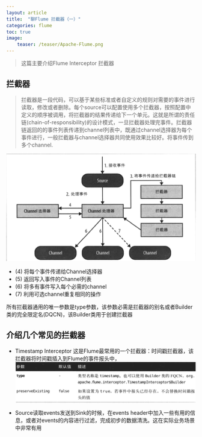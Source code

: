 ```yaml
---
layout: article
title:  "聊Flume 拦截器（一）"
categories: flume
toc: true
image:
    teaser: /teaser/Apache-Flume.png
---
```


> 这篇主要介绍Flume Interceptor 拦截器

## 拦截器
> 拦截器是一段代码，可以基于某些标准或者自定义的规则对需要的事件进行读取，修改或者删除。每个source可以配置使用多个拦截器，按照配置中定义的顺序被调用，将拦截器的结果传递给下一个单元。这就是所谓的责任链(chain-of-responsibility)的设计模式，一旦拦截器处理完事件。拦截器链返回的的事件列表传递到channel列表中，既通过channel选择器为每个事件进行，一般拦截器与channel选择器共同使用效果比较好。将事件传到多个channel.

![](/images/hadoop/flume/flume-intercepter1.png)

* (4) 将每个事件传递给Channel选择器
* (5) 返回写入事件的Channel列表
* (6) 将多有事件写入每个必需的channel
* (7) 利用可选channel重复相同的操作

所有拦截器通用的唯一参数是type参数，该参数必需是拦截器的别名或者Builder类的完全限定名(DQCN)，该Builder类用于创建拦截器

## 介绍几个常见的拦截器

* Timestamp Interceptor
这是Flume最常用的一个拦截器：时间戳拦截器，该拦截器将时间戳插入到Flume的事件报头中，
![](/images/hadoop/flume/flume-intercepter2.png)










* Source读取events发送到Sink的时候，在events header中加入一些有用的信息，或者对events的内容进行过滤，完成初步的数据清洗。这在实际业务场景中非常有用